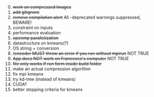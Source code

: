 0. ~~work on compressed Images~~
1. ~~add gitignore~~
2. ~~remove compilation alert~~  All -deprecated warnings suppressed, BEWARE!
3. constraint on inputs
4. performance evaluation 
5. ~~openmp parallelization~~ 
6. datastructure on kmeans(?)
7. OS string + conversion
8. ~~/encoder MUST throw an error if you run without mpirun~~ NOT TRUE
9. ~~App does NOT work on Francesco's computer~~ NOT TRUE
10. ~~file only works if run form inside build folder~~
11. make an actual compression algortihm
12. fix mpi kmeans
13. try kd-tree (instead of kmeans)
14. CUDA?
15. better stopping criteria for kmeans









